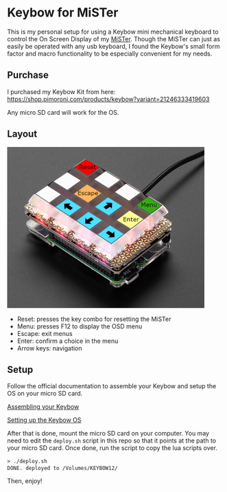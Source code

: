 # Keybow for MiSTer

This is my personal setup for using a Keybow mini mechanical keyboard to control the On Screen Display of my [MiSTer](https://misteraddons.com/). Though the MiSTer can just as easily be operated with any usb keyboard, I found the Keybow's small form factor and macro functionality to be especially convenient for my needs.

## Purchase

I purchased my Keybow Kit from here: https://shop.pimoroni.com/products/keybow?variant=21246333419603

Any micro SD card will work for the OS.

## Layout

![](assets/key-layout.png)

* Reset: presses the key combo for resetting the MiSTer
* Menu: presses F12 to display the OSD menu
* Escape: exit menus
* Enter: confirm a choice in the menu
* Arrow keys: navigation

## Setup

Follow the official documentation to assemble your Keybow and setup the OS on your micro SD card.

[Assembling your Keybow](https://learn.pimoroni.com/article/assembling-keybow)

[Setting up the Keybow OS](https://learn.pimoroni.com/article/setting-up-the-keybow-os)

After that is done, mount the micro SD card on your computer. You may need to edit the `deploy.sh` script in this repo so that it points at the path to your micro SD card. Once done, run the script to copy the lua scripts over.

```
> ./deploy.sh
DONE. deployed to /Volumes/KEYBOW12/
```

Then, enjoy!